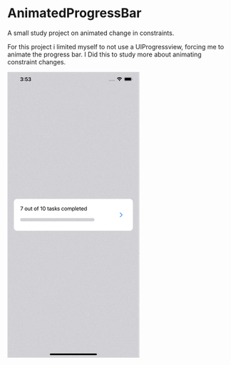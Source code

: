 # AnimatedProgressBar
A small study project on animated change in constraints.

For this project i limited myself to not use a UIProgressview, forcing me to animate the progress bar. I Did this to study more about animating constraint changes.

![a animated progress bar being completed up to 70%](./images/Simulator%20Screen%20Recording%20-%20iPhone%2011%20Pro%20Max%20-%202023-09-07%20at%2015.53.27.gif)

